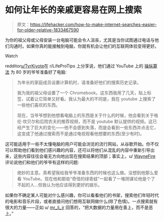 # 如何让年长的亲戚更容易在网上搜索

> 原文：<https://lifehacker.com/how-to-make-internet-searches-easier-for-older-relative-1833467590>

为你的祖父母或父母安装一台电脑可能会令人沮丧，尤其是当你试图通过电话与他们沟通时。如果你真的能接触到电脑，你就有机会让他们的互联网体验变得更好。

Watch

redditor[u/TyrKiyote](https://www.reddit.com/user/TyrKiyote)在 r/LifeProTips 上分享说，他们通过 YouTube 上的 [操纵算法](https://www.reddit.com/r/LifeProTips/comments/b3l4ua/lpt_when_setting_up_a_computer_for_an_older/) 为 80 岁的爷爷准备好了电脑:

> 为年长的家庭成员设置计算机时，请准备好他们的搜索历史记录。
> 
> 我为我的祖父母设置了一个 Chromebook。这东西我用了几天，贴上标签，试着让它简单又好看。我认为最大的不同是，我在 youtube 上搜索了一些他们喜欢的东西。
> 
> 现在，当爷爷想到他想看电脑上的东西是关于什么的时候，他会看到关于格伦·坎贝尔和后院农夫的推荐视频，而不是 youtube 默认提供的视频。这已经产生了巨大的变化——他不会感到失落，而是会看到一些东西并点击它，这变成了他通过搜索而不是通过电视观看他想要的东西(至少有时)。

这可能适用于一些不太懂电脑的用户可能会浏览的流行网站，从谷歌开始。你不仅可以帮助他们看到他们感兴趣的内容，还可以将他们从混乱的内容中重新引导出来，这些内容往往会毫无方向地出现在搜索结果的顶部；事实上，u/ [WayneFire](https://www.reddit.com/user/WayneFire) 评论说他们和他们的爷爷有这样的问题:

> 绝妙的主意。真希望我给我爷爷准备东西的时候也这么做。没想到他那么爱看 YouTube。现在他和那些“奇怪的绿青蛙”一起看了一堆阴谋论他是个了不起的人...但我认为他应该得到更好的娱乐。

如果你不确定某人可能对什么感兴趣，你可以看看他们的书架，搜索他们年轻时代的电影和音乐片段，或者直接问他们想用互联网做什么(除了色情)。一点搜索就有很大的力量——正如 u/ [mr_li_jr](https://www.reddit.com/user/mr_li_jr) 回答的，“把大数据的力量用在善上，而不是恶上。”